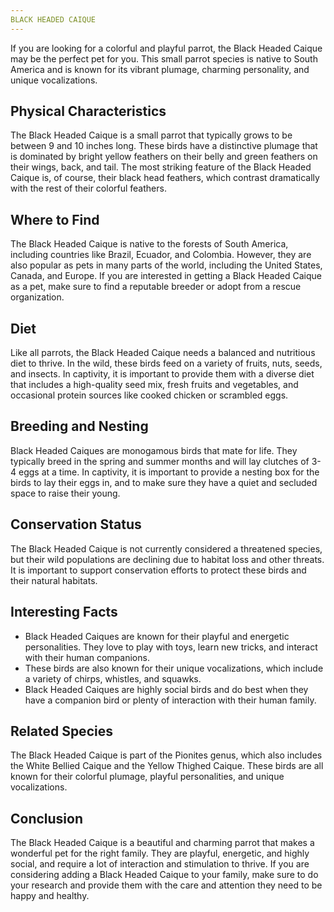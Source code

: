 ```yaml
---
BLACK HEADED CAIQUE
---
```

If you are looking for a colorful and playful parrot, the Black Headed Caique may be the perfect pet for you. This small parrot species is native to South America and is known for its vibrant plumage, charming personality, and unique vocalizations.

## Physical Characteristics

The Black Headed Caique is a small parrot that typically grows to be between 9 and 10 inches long. These birds have a distinctive plumage that is dominated by bright yellow feathers on their belly and green feathers on their wings, back, and tail. The most striking feature of the Black Headed Caique is, of course, their black head feathers, which contrast dramatically with the rest of their colorful feathers.

## Where to Find

The Black Headed Caique is native to the forests of South America, including countries like Brazil, Ecuador, and Colombia. However, they are also popular as pets in many parts of the world, including the United States, Canada, and Europe. If you are interested in getting a Black Headed Caique as a pet, make sure to find a reputable breeder or adopt from a rescue organization.

## Diet

Like all parrots, the Black Headed Caique needs a balanced and nutritious diet to thrive. In the wild, these birds feed on a variety of fruits, nuts, seeds, and insects. In captivity, it is important to provide them with a diverse diet that includes a high-quality seed mix, fresh fruits and vegetables, and occasional protein sources like cooked chicken or scrambled eggs.

## Breeding and Nesting

Black Headed Caiques are monogamous birds that mate for life. They typically breed in the spring and summer months and will lay clutches of 3-4 eggs at a time. In captivity, it is important to provide a nesting box for the birds to lay their eggs in, and to make sure they have a quiet and secluded space to raise their young.

## Conservation Status

The Black Headed Caique is not currently considered a threatened species, but their wild populations are declining due to habitat loss and other threats. It is important to support conservation efforts to protect these birds and their natural habitats.

## Interesting Facts

-   Black Headed Caiques are known for their playful and energetic personalities. They love to play with toys, learn new tricks, and interact with their human companions.
-   These birds are also known for their unique vocalizations, which include a variety of chirps, whistles, and squawks.
-   Black Headed Caiques are highly social birds and do best when they have a companion bird or plenty of interaction with their human family.

## Related Species

The Black Headed Caique is part of the Pionites genus, which also includes the White Bellied Caique and the Yellow Thighed Caique. These birds are all known for their colorful plumage, playful personalities, and unique vocalizations.

## Conclusion

The Black Headed Caique is a beautiful and charming parrot that makes a wonderful pet for the right family. They are playful, energetic, and highly social, and require a lot of interaction and stimulation to thrive. If you are considering adding a Black Headed Caique to your family, make sure to do your research and provide them with the care and attention they need to be happy and healthy.

